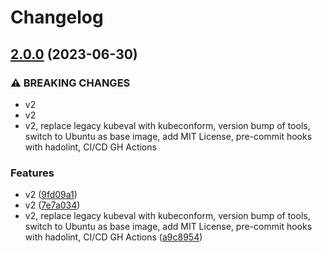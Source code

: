 # Changelog

## [2.0.0](https://github.com/ventx/helm3-ci/compare/1.1.0...2.0.0) (2023-06-30)


### ⚠ BREAKING CHANGES

* v2
* v2
* v2, replace legacy kubeval with kubeconform, version bump of tools, switch to Ubuntu as base image, add MIT License, pre-commit hooks with hadolint, CI/CD GH Actions

### Features

* v2 ([9fd09a1](https://github.com/ventx/helm3-ci/commit/9fd09a1f1cc83f1bcc0cdc54eb9e53abb3eb3f61))
* v2 ([7e7a034](https://github.com/ventx/helm3-ci/commit/7e7a034ab380b1227c52fdb41307663265a4bd86))
* v2, replace legacy kubeval with kubeconform, version bump of tools, switch to Ubuntu as base image, add MIT License, pre-commit hooks with hadolint, CI/CD GH Actions ([a9c8954](https://github.com/ventx/helm3-ci/commit/a9c895476c6eea521dfd9e997fee334aff4a9f9e))
